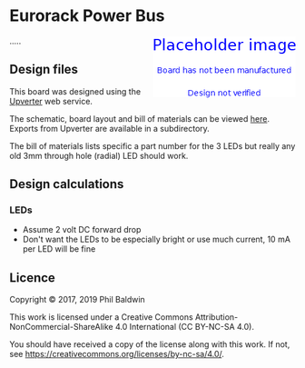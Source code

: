 # Eurorack Power Bus

<img align="right" src="./PlaceholderImage.png">

.....

## Design files

This board was designed using the [Upverter](https://upverter.com) web service.

The schematic, board layout and bill of materials can be viewed [here](https://upverter.com/Trebuchetindustries/c8ae200d804062f1/Eurorack-Power-Bus/). Exports from Upverter are available in a subdirectory.

The bill of materials lists specific a part number for the 3 LEDs but really any old 3mm through hole (radial) LED should work.

## Design calculations

### LEDs

* Assume 2 volt DC forward drop
* Don't want the LEDs to be especially bright or use much current, 10 mA per LED will be fine

## Licence

Copyright © 2017, 2019 Phil Baldwin

This work is licensed under a Creative Commons Attribution-NonCommercial-ShareAlike 4.0 International (CC BY-NC-SA 4.0).

You should have received a copy of the license along with this work. If not, see <https://creativecommons.org/licenses/by-nc-sa/4.0/>.
